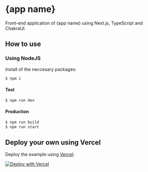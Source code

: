 # {app name}
Front-end application of {app name} using Next.js, TypeScript and ChakraUI.

## How to use
### Using NodeJS
Install of the neccesary packages:
```bash
$ npm i
```

#### Test
```bash
$ npm run dev
```

#### Production
```bash
$ npm run build
$ npm run start
```

## Deploy your own using Vercel

Deploy the example using [Vercel](https://vercel.com?utm_source=github&utm_medium=readme&utm_campaign=next-example):

[![Deploy with Vercel](https://vercel.com/button)](https://vercel.com/new/git/external?repository-url=https://github.com/vercel/next.js/tree/canary/examples/with-chakra-ui-typescript&project-name=with-chakra-ui-typescript&repository-name=with-chakra-ui-typescript)
